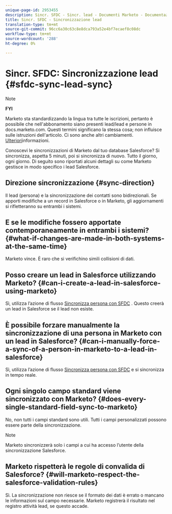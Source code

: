 ```yaml
---
unique-page-id: 2953455
description: Sincr. SFDC - Sincr. lead - Documenti Marketo - Documentazione del prodotto
title: Sincr. SFDC - Sincronizzazione lead
translation-type: tm+mt
source-git-commit: 96cc6a30c63c8e8dca793a52e4bf7ecaef8c08dc
workflow-type: tm+mt
source-wordcount: '288'
ht-degree: 0%

---
```



# Sincr. SFDC: Sincronizzazione lead {#sfdc-sync-lead-sync}

>[!NOTE]
>
>**FYI**
>
>Marketo sta standardizzando la lingua tra tutte le iscrizioni, pertanto è possibile che nell&#39;abbonamento siano presenti lead/lead e persone in docs.marketo.com. Questi termini significano la stessa cosa; non influisce sulle istruzioni dell&#39;articolo. Ci sono anche altri cambiamenti. [Ulteriori](http://docs.marketo.com/display/DOCS/Updates+to+Marketo+Terminology)informazioni.

Conoscevi le sincronizzazioni di Marketo dal tuo database Salesforce? Si sincronizza, aspetta 5 minuti, poi si sincronizza di nuovo. Tutto il giorno, ogni giorno. Di seguito sono riportati alcuni dettagli su come Marketo gestisce in modo specifico i lead Salesforce.

## Direzione sincronizzazione {#sync-direction}

Il lead (persona) e la sincronizzazione dei contatti sono bidirezionali. Se apporti modifiche a un record in Salesforce o in Marketo, gli aggiornamenti si rifletteranno su entrambi i sistemi.

## E se le modifiche fossero apportate contemporaneamente in entrambi i sistemi? {#what-if-changes-are-made-in-both-systems-at-the-same-time}

Marketo vince. È raro che si verifichino simili collisioni di dati.

## Posso creare un lead in Salesforce utilizzando Marketo? {#can-i-create-a-lead-in-salesforce-using-marketo}

Sì, utilizza l’azione di flusso [Sincronizza persona con SFDC](../../../../product-docs/core-marketo-concepts/smart-campaigns/salesforce-flow-actions/sync-person-to-sfdc.md) . Questo creerà un lead in Salesforce se il lead non esiste.

## È possibile forzare manualmente la sincronizzazione di una persona in Marketo con un lead in Salesforce? {#can-i-manually-force-a-sync-of-a-person-in-marketo-to-a-lead-in-salesforce}

Sì, utilizza l’azione di flusso [Sincronizza persona con SFDC](../../../../product-docs/core-marketo-concepts/smart-campaigns/salesforce-flow-actions/sync-person-to-sfdc.md) e si sincronizza in tempo reale.

## Ogni singolo campo standard viene sincronizzato con Marketo? {#does-every-single-standard-field-sync-to-marketo}

No, non tutti i campi standard sono utili. Tutti i campi personalizzati possono essere parte della sincronizzazione.

>[!NOTE]
>
>Marketo sincronizzerà solo i campi a cui ha accesso l’utente della sincronizzazione Salesforce.

## Marketo rispetterà le regole di convalida di Salesforce? {#will-marketo-respect-the-salesforce-validation-rules}

Sì. La sincronizzazione non riesce se il formato dei dati è errato o mancano le informazioni sul campo necessarie. Marketo registrerà il risultato nel registro attività lead, se questo accade.
